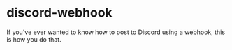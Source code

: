 # discord-webhook

If you've ever wanted to know how to post to Discord using a webhook, this is how you do that.
